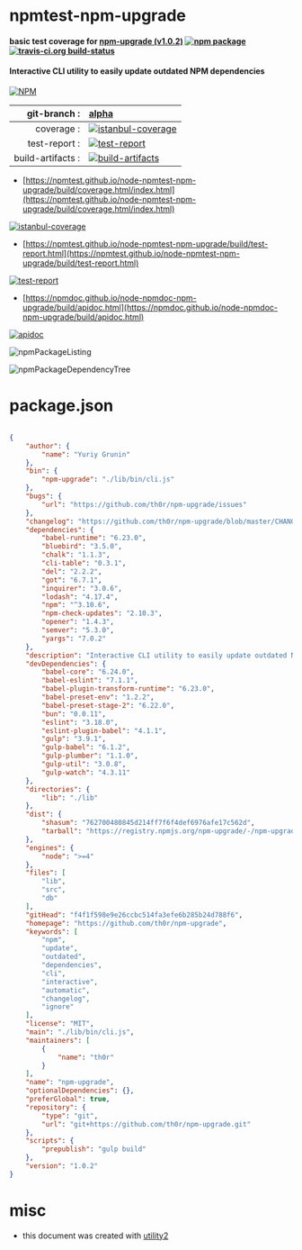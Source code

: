 # npmtest-npm-upgrade

#### basic test coverage for  [npm-upgrade (v1.0.2)](https://github.com/th0r/npm-upgrade)  [![npm package](https://img.shields.io/npm/v/npmtest-npm-upgrade.svg?style=flat-square)](https://www.npmjs.org/package/npmtest-npm-upgrade) [![travis-ci.org build-status](https://api.travis-ci.org/npmtest/node-npmtest-npm-upgrade.svg)](https://travis-ci.org/npmtest/node-npmtest-npm-upgrade)

#### Interactive CLI utility to easily update outdated NPM dependencies

[![NPM](https://nodei.co/npm/npm-upgrade.png?downloads=true&downloadRank=true&stars=true)](https://www.npmjs.com/package/npm-upgrade)

| git-branch : | [alpha](https://github.com/npmtest/node-npmtest-npm-upgrade/tree/alpha)|
|--:|:--|
| coverage : | [![istanbul-coverage](https://npmtest.github.io/node-npmtest-npm-upgrade/build/coverage.badge.svg)](https://npmtest.github.io/node-npmtest-npm-upgrade/build/coverage.html/index.html)|
| test-report : | [![test-report](https://npmtest.github.io/node-npmtest-npm-upgrade/build/test-report.badge.svg)](https://npmtest.github.io/node-npmtest-npm-upgrade/build/test-report.html)|
| build-artifacts : | [![build-artifacts](https://npmtest.github.io/node-npmtest-npm-upgrade/glyphicons_144_folder_open.png)](https://github.com/npmtest/node-npmtest-npm-upgrade/tree/gh-pages/build)|

- [https://npmtest.github.io/node-npmtest-npm-upgrade/build/coverage.html/index.html](https://npmtest.github.io/node-npmtest-npm-upgrade/build/coverage.html/index.html)

[![istanbul-coverage](https://npmtest.github.io/node-npmtest-npm-upgrade/build/screenCapture.buildCi.browser.%252Ftmp%252Fbuild%252Fcoverage.lib.html.png)](https://npmtest.github.io/node-npmtest-npm-upgrade/build/coverage.html/index.html)

- [https://npmtest.github.io/node-npmtest-npm-upgrade/build/test-report.html](https://npmtest.github.io/node-npmtest-npm-upgrade/build/test-report.html)

[![test-report](https://npmtest.github.io/node-npmtest-npm-upgrade/build/screenCapture.buildCi.browser.%252Ftmp%252Fbuild%252Ftest-report.html.png)](https://npmtest.github.io/node-npmtest-npm-upgrade/build/test-report.html)

- [https://npmdoc.github.io/node-npmdoc-npm-upgrade/build/apidoc.html](https://npmdoc.github.io/node-npmdoc-npm-upgrade/build/apidoc.html)

[![apidoc](https://npmdoc.github.io/node-npmdoc-npm-upgrade/build/screenCapture.buildCi.browser.%252Ftmp%252Fbuild%252Fapidoc.html.png)](https://npmdoc.github.io/node-npmdoc-npm-upgrade/build/apidoc.html)

![npmPackageListing](https://npmtest.github.io/node-npmtest-npm-upgrade/build/screenCapture.npmPackageListing.svg)

![npmPackageDependencyTree](https://npmtest.github.io/node-npmtest-npm-upgrade/build/screenCapture.npmPackageDependencyTree.svg)



# package.json

```json

{
    "author": {
        "name": "Yuriy Grunin"
    },
    "bin": {
        "npm-upgrade": "./lib/bin/cli.js"
    },
    "bugs": {
        "url": "https://github.com/th0r/npm-upgrade/issues"
    },
    "changelog": "https://github.com/th0r/npm-upgrade/blob/master/CHANGELOG.md",
    "dependencies": {
        "babel-runtime": "6.23.0",
        "bluebird": "3.5.0",
        "chalk": "1.1.3",
        "cli-table": "0.3.1",
        "del": "2.2.2",
        "got": "6.7.1",
        "inquirer": "3.0.6",
        "lodash": "4.17.4",
        "npm": "^3.10.6",
        "npm-check-updates": "2.10.3",
        "opener": "1.4.3",
        "semver": "5.3.0",
        "yargs": "7.0.2"
    },
    "description": "Interactive CLI utility to easily update outdated NPM dependencies",
    "devDependencies": {
        "babel-core": "6.24.0",
        "babel-eslint": "7.1.1",
        "babel-plugin-transform-runtime": "6.23.0",
        "babel-preset-env": "1.2.2",
        "babel-preset-stage-2": "6.22.0",
        "bun": "0.0.11",
        "eslint": "3.18.0",
        "eslint-plugin-babel": "4.1.1",
        "gulp": "3.9.1",
        "gulp-babel": "6.1.2",
        "gulp-plumber": "1.1.0",
        "gulp-util": "3.0.8",
        "gulp-watch": "4.3.11"
    },
    "directories": {
        "lib": "./lib"
    },
    "dist": {
        "shasum": "762700480845d214ff7f6f4def6976afe17c562d",
        "tarball": "https://registry.npmjs.org/npm-upgrade/-/npm-upgrade-1.0.2.tgz"
    },
    "engines": {
        "node": ">=4"
    },
    "files": [
        "lib",
        "src",
        "db"
    ],
    "gitHead": "f4f1f598e9e26ccbc514fa3efe6b285b24d788f6",
    "homepage": "https://github.com/th0r/npm-upgrade",
    "keywords": [
        "npm",
        "update",
        "outdated",
        "dependencies",
        "cli",
        "interactive",
        "automatic",
        "changelog",
        "ignore"
    ],
    "license": "MIT",
    "main": "./lib/bin/cli.js",
    "maintainers": [
        {
            "name": "th0r"
        }
    ],
    "name": "npm-upgrade",
    "optionalDependencies": {},
    "preferGlobal": true,
    "repository": {
        "type": "git",
        "url": "git+https://github.com/th0r/npm-upgrade.git"
    },
    "scripts": {
        "prepublish": "gulp build"
    },
    "version": "1.0.2"
}
```



# misc
- this document was created with [utility2](https://github.com/kaizhu256/node-utility2)
